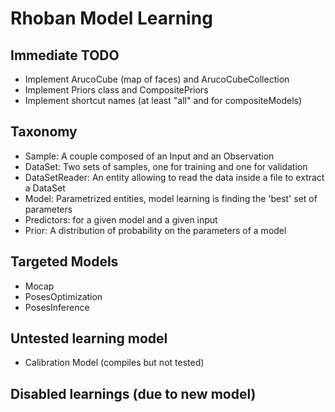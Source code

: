 Rhoban Model Learning
=====================

Immediate TODO
--------------
- Implement ArucoCube (map of faces) and ArucoCubeCollection
- Implement Priors class and CompositePriors
- Implement shortcut names (at least "all" and for compositeModels)


Taxonomy 
--------
- Sample: A couple composed of an Input and an Observation
- DataSet: Two sets of samples, one for training and one for validation
- DataSetReader: An entity allowing to read the data inside a file to extract a DataSet
- Model: Parametrized entities, model learning is finding the 'best' set of parameters
- Predictors: for a given model and a given input
- Prior: A distribution of probability on the parameters of a model

Targeted Models
---------------
- Mocap
- PosesOptimization
- PosesInference

Untested learning model
-----------------------
- Calibration Model (compiles but not tested)

Disabled learnings (due to new model)
-------------------------------------
